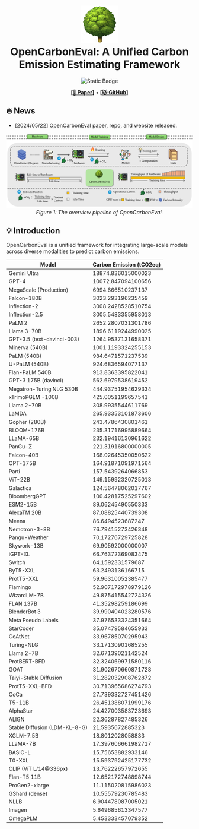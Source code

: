 
<h1 align="center">
<img src="./imgs/logo.png" width="100" alt="OpenCarbonEval" />
<br>
OpenCarbonEval: A Unified Carbon Emission Estimating Framework
</h1>

<div align="center">

![Static Badge](https://img.shields.io/badge/Carbon_footprint-Large_scale_models-blue)

</div>

<p align="center">
  <a href="https://github.com/answers111/OpenCarbonEval"><b>[📜 Paper]</b></a> •
  <a href="https://github.com/answers111/OpenCarbonEval"><b>[🐱 GitHub]</b></a> 
</p>

## 🔥 News

- [2024/05/22] OpenCarbonEval paper, repo, and website released.

<p align="center">
    <img src="./imgs/overview.png" width="800">
    <br>
    <em>Figure 1: The overview pipeline of OpenCarbonEval.</em>
</p>


## 💡 Introduction

OpenCarbonEval is a unified framework for integrating large-scale models across diverse modalities to predict carbon emissions.

| Model         | Carbon Emission (tCO2eq)  |
|-----------------|--------------------|
| Gemini Ultra    | 18874.836015000023 |
| GPT-4           | 10072.847094100656 |
| MegaScale (Production) | 6994.666510237137 |
| Falcon-180B     | 3023.293196235459 |
| Inflection-2    | 3008.2428528510754 |
| Inflection-2.5  | 3005.5483355958013 |
| PaLM 2          | 2652.2807031301786 |
| Llama 3-70B     | 1896.6119244990025 |
| GPT-3.5 (text-davinci-003) | 1264.9537131658371 |
| Minerva (540B)  | 1001.1193324255153 |
| PaLM (540B)     | 984.6471571237539  |
| U-PaLM (540B)   | 924.6836594077137  |
| Flan-PaLM 540B  | 913.8363395822041  |
| GPT-3 175B (davinci)    | 562.6979538619452  |
| Megatron-Turing NLG 530B | 444.93751954629334 |
| xTrimoPGLM -100B| 425.0051199657541  |
| Llama 2-70B     | 308.9935544611769  |
| LaMDA           | 265.93353101873606 |
| Gopher (280B)   | 243.4786430801461  |
| BLOOM-176B      | 235.31716995889664 |
| LLaMA-65B       | 232.19416130961622 |
| PanGu-Σ         | 221.31916800000005 |
| Falcon-40B      | 168.02645350050622 |
| OPT-175B        | 164.91871091971564 |
| Parti           | 157.5439264066853  |
| ViT-22B         | 149.15992320725013 |
| Galactica       | 124.56478062017767 |
| BloombergGPT    | 100.42817525297602 |
| ESM2-15B        | 89.06245490550333  |
| AlexaTM 20B     | 87.08825440739308  |
| Meena           | 86.6494523687247   |
| Nemotron-3-8B   | 76.79415273426348  |
| Pangu-Weather   | 70.17276729725828  |
| Skywork-13B     | 69.90592000000007  |
| iGPT-XL         | 66.76372369083475  |
| Switch          | 64.1592331579687   |
| ByT5-XXL        | 63.2493136166715   |
| ProtT5-XXL      | 59.96310052385477  |
| Flamingo        | 52.907172978979126 |
| WizardLM-7B     | 49.875415542724326 |
| FLAN 137B       | 41.35298259186699  |
| BlenderBot 3    | 39.990404023280576 |
| Meta Pseudo Labels | 37.976533324351664 |
| StarCoder       | 35.07479584655933  |
| CoAtNet         | 33.96785070295943  |
| Turing-NLG      | 33.17130901685255  |
| Llama 2-7B      | 32.67139021142524  |
| ProtBERT-BFD    | 32.324069971580116 |
| GOAT            | 31.902670660871728 |
| Taiyi-Stable Diffusion | 31.282032908762872 |
| ProtT5-XXL-BFD       | 30.713965686274793 |
| CoCa                 |  27.739332727451426 |
| T5-11B               |  26.451388071999176 |
| AlphaStar            |  24.427003583723693 |
| ALIGN                |  22.36287827485326 |
| Stable Diffusion (LDM-KL-8-G) |  21.5935672885323 |
| XGLM-7.5B            |  18.8012028058833 |
| LLaMA-7B               | 17.397606661982717 |
| BASIC-L              | 15.75653882933146 |
| T0-XXL               | 15.593792425177732 |
| CLIP (ViT L/14@336px) |  13.76222657972655 |
| Flan-T5 11B          |  12.652172748898744 |
| ProGen2-xlarge       |  11.115020815986023 |
| GShard (dense)       |  10.55579230785483 |
| NLLB                 |  6.904478087005021 |
| Imagen               |  5.649685613347577 |
| OmegaPLM             |  5.453333457079352 |

